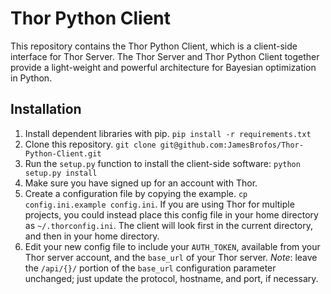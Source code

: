 # Thor Python Client

This repository contains the Thor Python Client, which is a client-side interface for Thor Server. The Thor Server and Thor Python Client together provide a light-weight and powerful architecture for Bayesian optimization in Python.

## Installation

1. Install dependent libraries with pip. `pip install -r requirements.txt`
2. Clone this repository. `git clone git@github.com:JamesBrofos/Thor-Python-Client.git`
3. Run the `setup.py` function to install the client-side software: `python setup.py install`
4. Make sure you have signed up for an account with Thor.
5. Create a configuration file by copying the example. `cp config.ini.example config.ini`.  If you are using Thor for multiple projects, you could instead place this config file in your home directory as `~/.thorconfig.ini`. The client will look first in the current directory, and then in your home directory.
6. Edit your new config file to include your `AUTH_TOKEN`, available from your Thor server account, and the `base_url` of your Thor server.  *Note*: leave the `/api/{}/` portion of the `base_url` configuration parameter unchanged; just update the protocol, hostname, and port, if necessary.
